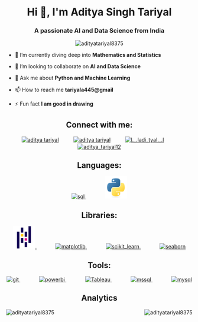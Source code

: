 <h1 align="center">Hi 👋, I'm Aditya  Singh Tariyal</h1>
<h3 align="center">A passionate AI and Data Science from India</h3>

<p align="center"> <img src="https://camo.githubusercontent.com/5a51e293c9f568a66c3ccf3f4eb397c77706120b077be0cabca9f0bd271374dd/68747470733a2f2f6d656469612e6c6963646e2e636f6d2f646d732f696d6167652f4334443132415145536a37322d733567454b672f61727469636c652d636f7665725f696d6167652d736872696e6b5f3630305f323030302f302f313632363735333836373131303f653d3231343734383336343726763d6265746126743d4b6637594175775a74794347594c4e63682d4d676335654f432d376837754c5f646e424149677341465251" alt="adityatariyal8375"  "> </p>





- 🌱 I’m currently diving deep into **Mathematics and Statistics**

- 👯 I’m looking to collaborate on **AI and Data Science**

- 💬 Ask me about **Python and Machine Learning**

- 📫 How to reach me **tariyala445@gmail**

- ⚡ Fun fact **I am good in drawing**

<h2 align="center">Connect with me:</h2>
<p align="center">
<a href="www.linkedin.com/in/aditya-tariyal-2723ab270" target="blank"><img align="center" src="https://raw.githubusercontent.com/rahuldkjain/github-profile-readme-generator/master/src/images/icons/Social/linked-in-alt.svg" alt="aditya tariyal" height="50" width="50" /></a>&nbsp;&nbsp;&nbsp;&nbsp;&nbsp;&nbsp;&nbsp;&nbsp;&nbsp;
<a href="https://kaggle.com/aditya tariyal" target="blank"><img align="center" src="https://raw.githubusercontent.com/rahuldkjain/github-profile-readme-generator/master/src/images/icons/Social/kaggle.svg" alt="aditya tariyal" height="50" width="50" /></a>&nbsp;&nbsp;&nbsp;&nbsp;&nbsp;&nbsp;&nbsp;&nbsp;&nbsp;
<a href="https://instagram.com/l._.ladi_tyal._.l" target="blank"><img align="center" src="https://raw.githubusercontent.com/rahuldkjain/github-profile-readme-generator/master/src/images/icons/Social/instagram.svg" alt="l._.ladi_tyal._.l" height="50" width="50" /></a>&nbsp;&nbsp;&nbsp;&nbsp;&nbsp;&nbsp;&nbsp;&nbsp;&nbsp;
<a href="https://leetcode.com/u/aditya_tariyal12/" target="blank"><img align="center" src="https://raw.githubusercontent.com/rahuldkjain/github-profile-readme-generator/master/src/images/icons/Social/leet-code.svg" alt="aditya_tariyal12" height="50" width="50" /></a>
</p>

<h2 align="center">Languages:</h2>
<p align="center"><a href="https://www.mysql.com/" target="_blank" rel="noreferrer"> <img src="https://upload.wikimedia.org/wikipedia/commons/thumb/8/87/Sql_data_base_with_logo.png/800px-Sql_data_base_with_logo.png" alt="sql" width="110" height="60"/> </a>&nbsp;&nbsp;&nbsp;&nbsp;&nbsp;&nbsp;&nbsp;&nbsp;&nbsp;&nbsp;&nbsp;&nbsp; 
<a href="https://www.python.org" target="_blank" rel="noreferrer"> <img src="https://raw.githubusercontent.com/devicons/devicon/master/icons/python/python-original.svg" alt="python" width="60" height="60"/> </a>

<h2 align="center">Libraries:</h2>
<p align="center"><a href="https://pandas.pydata.org/" target="_blank" rel="noreferrer"> <img src="https://raw.githubusercontent.com/devicons/devicon/2ae2a900d2f041da66e950e4d48052658d850630/icons/pandas/pandas-original.svg" alt="pandas" width="60" height="60"/> </a>&nbsp;&nbsp;&nbsp;&nbsp;&nbsp;&nbsp;&nbsp;&nbsp;&nbsp;&nbsp;&nbsp;&nbsp; 
<a href="https://matplotlib.org/" target="_blank" rel="noreferrer"> <img src="https://i0.wp.com/learnbyinsight.com/wp-content/uploads/2020/09/matplotlib-logo.png?fit=425%2C102&ssl=1" alt="matplotlib" width="120" height="60"/> </a>&nbsp;&nbsp;&nbsp;&nbsp;&nbsp;&nbsp;&nbsp;&nbsp;&nbsp;&nbsp;&nbsp;&nbsp; 
<a href="https://scikit-learn.org/" target="_blank" rel="noreferrer"> <img src="https://upload.wikimedia.org/wikipedia/commons/0/05/Scikit_learn_logo_small.svg" alt="scikit_learn" width="100" height="60"/> </a>&nbsp;&nbsp;&nbsp;&nbsp;&nbsp;&nbsp;&nbsp;&nbsp;&nbsp;&nbsp;&nbsp;&nbsp; 
<a href="https://seaborn.pydata.org/" target="_blank" rel="noreferrer"> <img src="https://seaborn.pydata.org/_images/logo-mark-lightbg.svg" alt="seaborn" width="60" height="60"/> </a> </p>

<h2 align="center">Tools:</h2>
<p align="center"><a href="https://git-scm.com/" target="_blank" rel="noreferrer"> <img src="https://www.vectorlogo.zone/logos/git-scm/git-scm-icon.svg" alt="git" width="60" height="60"/> </a>&nbsp;&nbsp;&nbsp;&nbsp;&nbsp;&nbsp;&nbsp;&nbsp;&nbsp;&nbsp;&nbsp;&nbsp;
<a href="https://www.microsoft.com/en-us/power-platform/products/power-bi" target="_blank" rel="noreferrer"> <img src="https://uxwing.com/wp-content/themes/uxwing/download/brands-and-social-media/power-bi-icon.png" alt="powerbi" width="60" height="60"/> </a>&nbsp;&nbsp;&nbsp;&nbsp;&nbsp;&nbsp;&nbsp;&nbsp;&nbsp;&nbsp;&nbsp;&nbsp;
<a href="https://www.tableau.com/trial/tableau-software?d=701ed00000ag8BuAAI&nc=701ed00000agjo7AAA&utm_content=701ed00000ag8BuAAI&gclsrc=aw.ds&gad_source=1&gad_campaignid=22826734786&gbraid=0AAAABAVuWUlRQI_lzeMlB6_GlvBL-oE_Q&gclid=Cj0KCQjw5JXFBhCrARIsAL1ckPuN_iuixhGgpNiBuyP1yxKQQpdlErzrwJiP0uREyF6zpgN076PMcJoaAtubEALw_wcB" target="_blank" rel="noreferrer"> <img src="https://media.licdn.com/dms/image/v2/D5612AQFE9B10TNNrzQ/article-cover_image-shrink_720_1280/article-cover_image-shrink_720_1280/0/1694984434562?e=2147483647&v=beta&t=SlT07PbSgic0xFxpUczQHrZHiG-3RbTE1mndORyTpk4" alt="Tableau" width="110" height="60"/> </a>&nbsp;&nbsp;&nbsp;&nbsp;&nbsp;&nbsp;&nbsp;&nbsp;&nbsp;&nbsp;&nbsp;&nbsp;
<a href="https://www.microsoft.com/en-us/sql-server" target="_blank" rel="noreferrer"> <img src="https://i.pinimg.com/474x/3e/55/df/3e55dfb0980956b42cac768b740cdad6.jpg" alt="mssql" width="60" height="60"/> </a>&nbsp;&nbsp;&nbsp;&nbsp;&nbsp;&nbsp;&nbsp;&nbsp;&nbsp;&nbsp;&nbsp;&nbsp; 
<a href="https://www.mysql.com/" target="_blank" rel="noreferrer"> <img src="https://toppng.com/uploads/preview/mysql-logo-png-image-11660514413jvwkcjh4av.png" alt="mysql" width="60" height="60"/> </a>
<h2 align="center">Analytics</h2>
<p align="center"></p>
<p><img align="left" src="https://github-readme-stats.vercel.app/api/top-langs?username=adityatariyal8375&show_icons=true&locale=en&layout=compact" alt="adityatariyal8375" /></p>

<p>&nbsp;<img align="right" src="https://github-readme-stats.vercel.app/api?username=adityatariyal8375&show_icons=true&locale=en" alt="adityatariyal8375" /></p>
